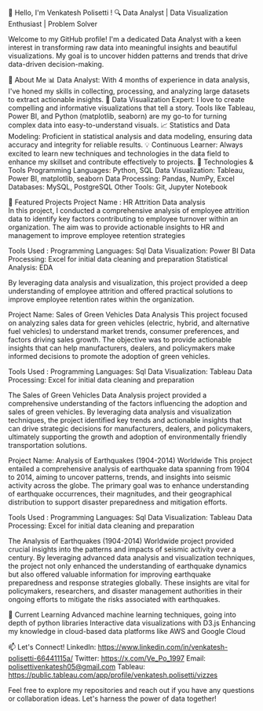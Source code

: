 👋 Hello, I'm  Venkatesh Polisetti !
🔍 Data Analyst | Data Visualization Enthusiast | Problem Solver

Welcome to my GitHub profile! I'm a dedicated Data Analyst with a keen interest in transforming raw data into meaningful insights and beautiful visualizations.
My goal is to uncover hidden patterns and trends that drive data-driven decision-making.

🚀 About Me
📊 Data Analyst: With 4 months  of experience in data analysis, I've honed my skills in collecting, processing, and analyzing large datasets to extract actionable insights.
🎨 Data Visualization Expert: I love to create compelling and informative visualizations that tell a story. Tools like Tableau, Power BI, and Python (matplotlib, seaborn) are my go-to for turning complex data into easy-to-understand visuals.
📈 Statistics and Data Modeling: Proficient in statistical analysis and data modeling, ensuring data accuracy and integrity for reliable results.
💡 Continuous Learner: Always excited to learn new techniques and technologies in the data field to enhance my skillset and contribute effectively to projects.
🔧 Technologies & Tools
Programming Languages: Python, SQL
Data Visualization: Tableau, Power BI, matplotlib, seaborn
Data Processing: Pandas, NumPy, Excel
Databases: MySQL, PostgreSQL
Other Tools: Git, Jupyter Notebook

📂 Featured Projects
Project Name : HR Attrition Data analysis  
In this project, I conducted a comprehensive analysis of employee attrition data to identify key factors contributing to employee turnover within an organization. The aim was to provide actionable insights to HR and management to improve employee retention strategies

Tools Used :
Programming Languages: Sql
Data Visualization: Power BI 
Data Processing: Excel for initial data cleaning and preparation
Statistical Analysis: EDA

By leveraging data analysis and visualization, this project provided a deep understanding of employee attrition and offered practical solutions to improve employee retention rates within the organization.

Project Name: Sales of Green Vehicles Data Analysis
This project focused on analyzing sales data for green vehicles (electric, hybrid, and alternative fuel vehicles) to understand market trends, consumer preferences, and factors driving sales growth. The objective was to provide actionable insights that can help manufacturers, dealers, and policymakers make informed decisions to promote the adoption of green vehicles.

Tools Used : 
Programming Languages: Sql
Data Visualization: Tableau
Data Processing: Excel for initial data cleaning and preparation

The Sales of Green Vehicles Data Analysis project provided a comprehensive understanding of the factors influencing the adoption and sales of green vehicles. By leveraging data analysis and visualization techniques, the project identified key trends and actionable insights that can drive strategic decisions for manufacturers, dealers, and policymakers, ultimately supporting the growth and adoption of environmentally friendly transportation solutions.


Project Name: Analysis of Earthquakes (1904-2014) Worldwide
This project entailed a comprehensive analysis of earthquake data spanning from 1904 to 2014, aiming to uncover patterns, trends, and insights into seismic activity across the globe. The primary goal was to enhance understanding of earthquake occurrences, their magnitudes, and their geographical distribution to support disaster preparedness and mitigation efforts.

Tools Used : 
Programming Languages: Sql
Data Visualization: Tableau
Data Processing: Excel for initial data cleaning and preparation

The Analysis of Earthquakes (1904-2014) Worldwide project provided crucial insights into the patterns and impacts of seismic activity over a century. By leveraging advanced data analysis and visualization techniques, the project not only enhanced the understanding of earthquake dynamics but also offered valuable information for improving earthquake preparedness and response strategies globally. These insights are vital for policymakers, researchers, and disaster management authorities in their ongoing efforts to mitigate the risks associated with earthquakes.

🌱 Current Learning
Advanced machine learning techniques, going into depth of python libraries 
Interactive data visualizations with D3.js
Enhancing my knowledge in cloud-based data platforms like AWS and Google Cloud

📫 Let's Connect!
LinkedIn: https://www.linkedin.com/in/venkatesh-polisetti-66441115a/
Twitter: https://x.com/Ve_Po_1997
Email: polisettivenkatesh05@gmail.com
Tableau: https://public.tableau.com/app/profile/venkatesh.polisetti/vizzes

Feel free to explore my repositories and reach out if you have any questions or collaboration ideas. Let's harness the power of data together!
